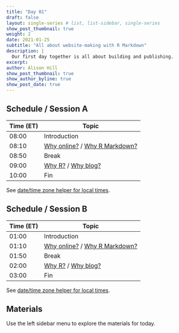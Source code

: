 ```yaml
---
title: "Day 01"
draft: false
layout: single-series # list, list-sidebar, single-series
show_post_thumbnail: true
weight: 2
date: 2021-01-25
subtitle: "All about website-making with R Markdown"
description: |
  Our first day together is all about building and publishing.
excerpt: 
author: Alison Hill
show_post_thumbnail: true
show_author_byline: true
show_post_date: true
---
```


## Schedule / Session A

| Time (ET) | Topic                         |
|-----------|-------------------------------|
| 08:00     | Introduction                  |
| 08:10     | [Why online?](01-github/) / [Why R Markdown?](02-postcards/) |
| 08:50     | Break                         |
| 09:00     | [Why R?](03-distill) / [Why blog?](04-blog)           |
| 10:00     | Fin                           |

See [date/time zone helper for local times](https://www.timeanddate.com/worldclock/fixedtime.html?iso=20210125T080000&p1=25).

## Schedule / Session B

| Time (ET) | Topic                         |
|-----------|-------------------------------|
| 01:00     | Introduction                  |
| 01:10     | [Why online?](01-github/) / [Why R Markdown?](02-postcards/) |
| 01:50     | Break                         |
| 02:00     | [Why R?](03-distill) / [Why blog?](04-blog)           |
| 03:00     | Fin                           |

See [date/time zone helper for local times](https://www.timeanddate.com/worldclock/fixedtime.html?iso=20210125T130000&p1=25).

## Materials

Use the left sidebar menu to explore the materials for today.
